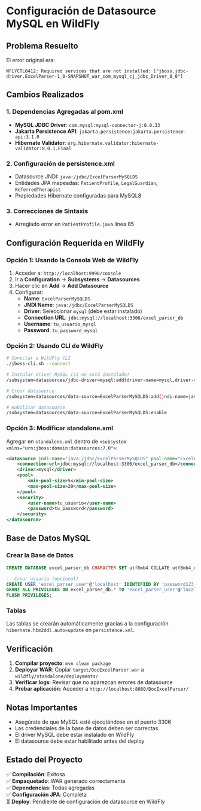 # Configuración de Datasource MySQL en WildFly

## Problema Resuelto

El error original era:
```
WFLYCTL0412: Required services that are not installed: ["jboss.jdbc-driver.ExcelParser-1_0-SNAPSHOT_war_com_mysql_cj_jdbc_Driver_8_0"]
```

## Cambios Realizados

### 1. Dependencias Agregadas al pom.xml
- **MySQL JDBC Driver**: `com.mysql:mysql-connector-j:8.0.33`
- **Jakarta Persistence API**: `jakarta.persistence:jakarta.persistence-api:3.1.0`
- **Hibernate Validator**: `org.hibernate.validator:hibernate-validator:8.0.1.Final`

### 2. Configuración de persistence.xml
- Datasource JNDI: `java:/jdbc/ExcelParserMySQLDS`
- Entidades JPA mapeadas: `PatientProfile`, `LegalGuardian`, `ReferredTherapist`
- Propiedades Hibernate configuradas para MySQL8

### 3. Correcciones de Sintaxis
- Arreglado error en `PatientProfile.java` línea 85

## Configuración Requerida en WildFly

### Opción 1: Usando la Consola Web de WildFly

1. Acceder a: `http://localhost:9990/console`
2. Ir a **Configuration** → **Subsystems** → **Datasources**
3. Hacer clic en **Add** → **Add Datasource**
4. Configurar:
   - **Name**: `ExcelParserMySQLDS`
   - **JNDI Name**: `java:/jdbc/ExcelParserMySQLDS`
   - **Driver**: Seleccionar `mysql` (debe estar instalado)
   - **Connection URL**: `jdbc:mysql://localhost:3306/excel_parser_db`
   - **Username**: `tu_usuario_mysql`
   - **Password**: `tu_password_mysql`

### Opción 2: Usando CLI de WildFly

```bash
# Conectar a WildFly CLI
./jboss-cli.sh --connect

# Instalar driver MySQL (si no está instalado)
/subsystem=datasources/jdbc-driver=mysql:add(driver-name=mysql,driver-module-name=com.mysql,driver-class-name=com.mysql.cj.jdbc.Driver)

# Crear datasource
/subsystem=datasources/data-source=ExcelParserMySQLDS:add(jndi-name=java:/jdbc/ExcelParserMySQLDS,driver-name=mysql,connection-url=jdbc:mysql://localhost:3306/excel_parser_db,user-name=tu_usuario,password=tu_password)

# Habilitar datasource
/subsystem=datasources/data-source=ExcelParserMySQLDS:enable
```

### Opción 3: Modificar standalone.xml

Agregar en `standalone.xml` dentro de `<subsystem xmlns="urn:jboss:domain:datasources:7.0">`:

```xml
<datasource jndi-name="java:/jdbc/ExcelParserMySQLDS" pool-name="ExcelParserMySQLDS" enabled="true">
    <connection-url>jdbc:mysql://localhost:3306/excel_parser_db</connection-url>
    <driver>mysql</driver>
    <pool>
        <min-pool-size>5</min-pool-size>
        <max-pool-size>20</max-pool-size>
    </pool>
    <security>
        <user-name>tu_usuario</user-name>
        <password>tu_password</password>
    </security>
</datasource>
```

## Base de Datos MySQL

### Crear la Base de Datos

```sql
CREATE DATABASE excel_parser_db CHARACTER SET utf8mb4 COLLATE utf8mb4_unicode_ci;

-- Crear usuario (opcional)
CREATE USER 'excel_parser_user'@'localhost' IDENTIFIED BY 'password123';
GRANT ALL PRIVILEGES ON excel_parser_db.* TO 'excel_parser_user'@'localhost';
FLUSH PRIVILEGES;
```

### Tablas

Las tablas se crearán automáticamente gracias a la configuración `hibernate.hbm2ddl.auto=update` en `persistence.xml`.

## Verificación

1. **Compilar proyecto**: `mvn clean package`
2. **Deployar WAR**: Copiar `target/DocExcelParser.war` a `wildfly/standalone/deployments/`
3. **Verificar logs**: Revisar que no aparezcan errores de datasource
4. **Probar aplicación**: Acceder a `http://localhost:8080/DocExcelParser/`

## Notas Importantes

- Asegúrate de que MySQL esté ejecutándose en el puerto 3306
- Las credenciales de la base de datos deben ser correctas
- El driver MySQL debe estar instalado en WildFly
- El datasource debe estar habilitado antes del deploy

## Estado del Proyecto

✅ **Compilación**: Exitosa  
✅ **Empaquetado**: WAR generado correctamente  
✅ **Dependencias**: Todas agregadas  
✅ **Configuración JPA**: Completa  
⏳ **Deploy**: Pendiente de configuración de datasource en WildFly
